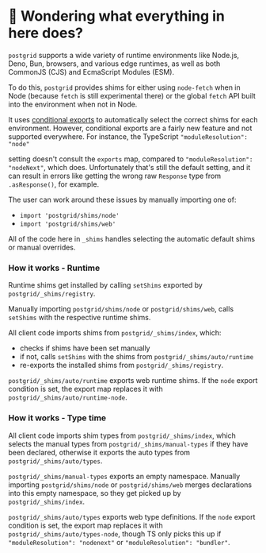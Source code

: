 # 👋 Wondering what everything in here does?

`postgrid` supports a wide variety of runtime environments like Node.js, Deno, Bun, browsers, and various
edge runtimes, as well as both CommonJS (CJS) and EcmaScript Modules (ESM).

To do this, `postgrid` provides shims for either using `node-fetch` when in Node (because `fetch` is still experimental there) or the global `fetch` API built into the environment when not in Node.

It uses [conditional exports](https://nodejs.org/api/packages.html#conditional-exports) to
automatically select the correct shims for each environment. However, conditional exports are a fairly new
feature and not supported everywhere. For instance, the TypeScript `"moduleResolution": "node"`

setting doesn't consult the `exports` map, compared to `"moduleResolution": "nodeNext"`, which does.
Unfortunately that's still the default setting, and it can result in errors like
getting the wrong raw `Response` type from `.asResponse()`, for example.

The user can work around these issues by manually importing one of:

- `import 'postgrid/shims/node'`
- `import 'postgrid/shims/web'`

All of the code here in `_shims` handles selecting the automatic default shims or manual overrides.

### How it works - Runtime

Runtime shims get installed by calling `setShims` exported by `postgrid/_shims/registry`.

Manually importing `postgrid/shims/node` or `postgrid/shims/web`, calls `setShims` with the respective runtime shims.

All client code imports shims from `postgrid/_shims/index`, which:

- checks if shims have been set manually
- if not, calls `setShims` with the shims from `postgrid/_shims/auto/runtime`
- re-exports the installed shims from `postgrid/_shims/registry`.

`postgrid/_shims/auto/runtime` exports web runtime shims.
If the `node` export condition is set, the export map replaces it with `postgrid/_shims/auto/runtime-node`.

### How it works - Type time

All client code imports shim types from `postgrid/_shims/index`, which selects the manual types from `postgrid/_shims/manual-types` if they have been declared, otherwise it exports the auto types from `postgrid/_shims/auto/types`.

`postgrid/_shims/manual-types` exports an empty namespace.
Manually importing `postgrid/shims/node` or `postgrid/shims/web` merges declarations into this empty namespace, so they get picked up by `postgrid/_shims/index`.

`postgrid/_shims/auto/types` exports web type definitions.
If the `node` export condition is set, the export map replaces it with `postgrid/_shims/auto/types-node`, though TS only picks this up if `"moduleResolution": "nodenext"` or `"moduleResolution": "bundler"`.
